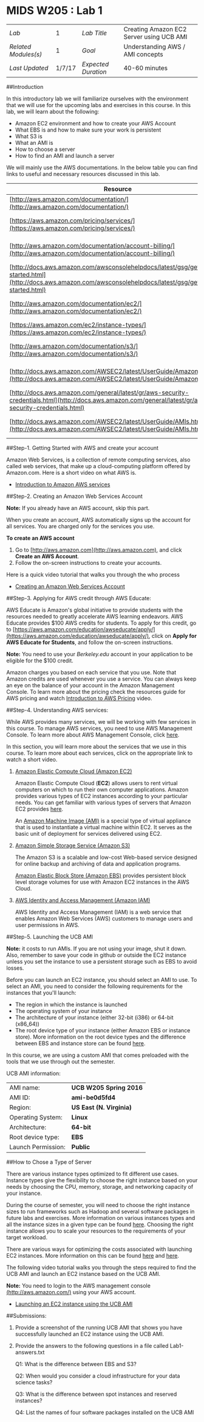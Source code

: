 # MIDS W205 : Lab 1

|                      |        |                     |                                                  |
|----------------------|--------|---------------------|--------------------------------------------------|
| *Lab*                | 1     | *Lab Title*         | Creating Amazon EC2 Server using UCB AMI   |
| *Related Modules(s)* | 1     | *Goal*              | Understanding AWS / AMI concepts|
| *Last Updated*       | 1/7/17 | *Expected Duration* | 40-60 minutes     

##Introduction

In this introductory lab we will familiarize ourselves with the environment that we will use for
the upcoming labs and exercises in this course. In this lab, we will learn about the following:

- Amazon EC2 environment and how to create your AWS Account
- What EBS is and how to make sure your work is persistent
- What S3 is
- What an AMI is
- How to choose a server
- How to find an AMI and launch a server

We will mainly use the AWS documentations. In the below table you can find links to useful and
necessary resources discussed in this lab.

| Resource | What |
| ------------- |:-------------|
| [http://aws.amazon.com/documentation/](http://aws.amazon.com/documentation/) | AWS Documentations |
| [https://aws.amazon.com/pricing/services/](https://aws.amazon.com/pricing/services/) | AWS Pricing and cost management|
|[http://aws.amazon.com/documentation/account-billing/](http://aws.amazon.com/documentation/account-billing/)|AWS Pricing and cost management| 
|[http://docs.aws.amazon.com/awsconsolehelpdocs/latest/gsg/getting-started.html](http://docs.aws.amazon.com/awsconsolehelpdocs/latest/gsg/getting-started.html) |AWS management console|
|[http://aws.amazon.com/documentation/ec2/](http://aws.amazon.com/documentation/ec2/)|Amazon Elastic Compute Cloud (Amazon EC2) |
|[https://aws.amazon.com/ec2/instance-types/](https://aws.amazon.com/ec2/instance-types/)| EC2 instance types|
|[http://aws.amazon.com/documentation/s3/](http://aws.amazon.com/documentation/s3/)| Amazon Simple Storage Service (Amazon S3)|
|[http://docs.aws.amazon.com/AWSEC2/latest/UserGuide/AmazonEBS.html](http://docs.aws.amazon.com/AWSEC2/latest/UserGuide/AmazonEBS.html)| Amazon Elastic Block Store (Amazon EBS)|
|[http://docs.aws.amazon.com/general/latest/gr/aws-security-credentials.html](http://docs.aws.amazon.com/general/latest/gr/aws-security-credentials.html) |AWS Security Credentials|
|[http://docs.aws.amazon.com/AWSEC2/latest/UserGuide/AMIs.html](http://docs.aws.amazon.com/AWSEC2/latest/UserGuide/AMIs.html)| Amazon Machine Images|

##Step-1. Getting Started with AWS and create your account

Amazon Web Services, is a collection of remote computing services, also called web services,
that make up a cloud-computing platform offered by Amazon.com. Here is a short video on
what AWS is.

- [Introduction to Amazon AWS services](https://www.youtube.com/watch?v=mZ5H8sn_2ZI)

##Step-2. Creating an Amazon Web Services Account

**Note:** If you already have an AWS account, skip this part.

When you create an account, AWS automatically signs up the account for all services. You are charged only for the services you use.

**To create an AWS account**

1. Go to [http://aws.amazon.com](http://aws.amazon.com), and click **Create an AWS Account**.
2. Follow the on-screen instructions to create your accounts.

Here is a quick video tutorial that walks you through the who process

- [Creating an Amazon Web Services Account](https://www.youtube.com/watch?v=WviHsoz8yHk)

##Step-3. Applying for AWS credit through AWS Educate:

AWS Educate is Amazon's global initiative to provide students with the resources needed to greatly accelerate AWS learning endeavors. AWS Educate provides $100 AWS credits for
students. To apply for this credit, go to [https://aws.amazon.com/education/awseducate/apply/](https://aws.amazon.com/education/awseducate/apply/),
click on **Apply for AWS Educate for Students**, and follow the on-screen instructions.

**Note:** You need to use your *Berkeley.edu* account in your application to be eligible for the $100 credit.

Amazon charges you based on each service that you use. Note that Amazon credits are used whenever you use a service. You can always keep an eye on the balance of your account in the
Amazon Management Console. To learn more about the pricing check the resources guide for AWS pricing and watch [Introduction to AWS Pricing](https://www.youtube.com/watch?v=op_9NfAVedY) video.

##Step-4. Understanding AWS services:

While AWS provides many services, we will be working with few services in this course. To manage AWS services, you need to use AWS Management Console. To learn more about AWS
Management Console, click [here](http://docs.aws.amazon.com/awsconsolehelpdocs/latest/gsg/getting-started.html).

In this section, you will learn more about the services that we use in this course. To learn more about each services, click on the appropriate link to watch a short video.

1. [Amazon Elastic Compute Cloud (Amazon EC2)](https://www.youtube.com/watch?v=Px7ZPLq4AOU)

	Amazon Elastic Compute Cloud (**EC2**) allows users to rent virtual computers on which to run their own computer applications. Amazon provides various types of EC2 instances according to your particular needs. You can get familiar with various types of servers that Amazon EC2 provides [here](https://aws.amazon.com/ec2/instance-types/).
	
	An [Amazon Machine Image (AMI)](http://docs.aws.amazon.com/AWSEC2/latest/UserGuide/AMIs.html) is a special type of virtual appliance that is used to instantiate a virtual machine within EC2. It serves as the basic unit of deployment for services delivered using EC2.
	
2. [Amazon Simple Storage Service (Amazon S3)](https://www.youtube.com/watch?v=rKpKHulqYOQ)

	The Amazon S3 is a scalable and low-cost Web-based service designed for online backup and archiving of data and application programs.
	
	[Amazon Elastic Block Store (Amazon EBS)](https://www.youtube.com/watch?v=DKftR47Ljvw) provides persistent block level storage volumes for use with Amazon EC2 instances in the AWS Cloud.

3. [AWS Identity and Access Management (Amazon IAM)](https://www.youtube.com/watch?v=ySl1gdH_7bY)

	AWS Identity and Access Management (IAM) is a web service that enables Amazon Web Services (AWS) customers to manage users and user permissions in AWS.

##Step-5. Launching the UCB AMI

**Note:** it costs to run AMIs. If you are not using your image, shut it down. Also, remember to save your code in github or outside the EC2 instance unless you set the instance to use a persistent storage such as EBS to avoid losses.

Before you can launch an EC2 instance, you should select an AMI to use. To select an AMI, you need to consider the following requirements for the instances that you'll launch:

- The region in which the instance is launched
- The operating system of your instance
- The architecture of your instance (either 32-bit (i386) or 64-bit (x86_64))
- The root device type of your instance (either Amazon EBS or instance store). More information on the root device types and the difference between EBS and instance store can be found [here](http://docs.aws.amazon.com/AWSEC2/latest/UserGuide/ComponentsAMIs.html#storage-for-the-root-device).

In this course, we are using a custom AMI that comes preloaded with the tools that we use through out the semester.

UCB AMI information:

| | |
|---|---|
|AMI name:|             **UCB W205 Spring 2016**|
|AMI ID:|               **ami-be0d5fd4**|
|Region:|               **US East (N. Virginia)**|
|Operating System:|     **Linux**|
|Architecture:|         **64-bit**|
|Root device type:|     **EBS**|
|Launch Permission:|    **Public**|

##How to Chose a Type of Server

There are various instance types optimized to fit different use cases. Instance types give the
flexibility to choose the right instance based on your needs by choosing the CPU, memory,
storage, and networking capacity of your instance.

During the course of semester, you will need to choose the right instance sizes to run frameworks such as Hadoop and several software packages in future labs and exercises. More information on various instances types and all the instance sizes in a given type can be found [here](https://aws.amazon.com/ec2/instance-types/). Choosing the
right instance allows you to scale your resources to the requirements of your target workload.

There are various ways for optimizing the costs associated with launching EC2 instances. More information on this can be found [here](https://www.youtube.com/watch?v=XrmdkRQZhUQ) and [here](https://www.youtube.com/watch?v=kId90Q7b6kY). 

The following video tutorial walks you through the steps required to find the UCB AMI and launch an EC2 instance based on the UCB AMI.

**Note:** You need to login to the AWS management console [(http://aws.amazon.com/)](http://aws.amazon.com/) using your
AWS account.

- [Launching an EC2 instance using the UCB AMI](https://drive.google.com/file/d/0B6706xGNaPPyNEZHTkR5R19xcjA/view)

##Submissions:

1. Provide a screenshot of the running UCB AMI that shows you have successfully launched an EC2 instance using the UCB AMI.

2. Provide the answers to the following questions in a file called Lab1-answers.txt  

	Q1: What is the difference between EBS and S3?
	
	Q2: When would you consider a cloud infrastructure for your data science tasks?
	
	Q3: What is the difference between spot instances and reserved instances?
	
	Q4: List the names of four software packages installed on the UCB AMI
